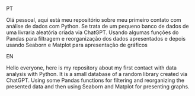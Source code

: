 PT

Olá pessoal, aqui está meu repositório sobre meu primeiro contato com análise de dados com Python.
Se trata de um pequeno banco de dados de uma livraria aleatória criada via ChatGPT. Usando algumas funções do Pandas para filtragem e reorganização dos dados apresentados
e depois usando Seaborn e Matplot para apresentação de gráficos

EN

Hello everyone, here is my repository about my first contact with data analysis with Python.
It is a small database of a random library created via ChatGPT. Using some Pandas functions for filtering and reorganizing the presented data
and then using Seaborn and Matplot for presenting graphs.
